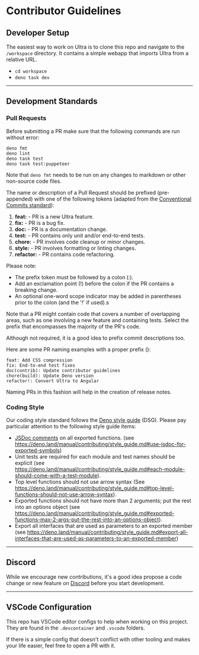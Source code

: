 # Contributor Guidelines

## Developer Setup

The easiest way to work on Ultra is to clone this repo and navigate to the
`/workspace` directory. It contains a simple webapp that imports Ultra from a
relative URL.

- `cd workspace`
- `deno task dev`

---

## Development Standards

### Pull Requests

Before submitting a PR make sure that the following commands are run without
error:

```
deno fmt
deno lint
deno task test
deno task test:puppeteer
```

Note that `deno fmt` needs to be run on any changes to markdown or other
non-source code files.

The name or description of a Pull Request should be prefixed (pre-appended) with
one of the following tokens (adapted from the
[Conventional Commits standard](https://www.conventionalcommits.org/en/v1.0.0/)):

1. **feat:** - PR is a new Ultra feature.
2. **fix:** - PR is a bug fix.
3. **doc:** - PR is a documentation change.
4. **test:** - PR contains only unit and/or end-to-end tests.
5. **chore:** - PR involves code cleanup or minor changes.
6. **style:** - PR involves formatting or linting changes.
7. **refactor:** - PR contains code refactoring.

Please note:

- The prefix token must be followed by a colon (:).
- Add an exclamation point (!) before the colon if the PR contains a breaking
  change.
- An optional one-word scope indicator may be added in parentheses prior to the
  colon (and the '!' if used).s

Note that a PR might contain code that covers a number of overlapping areas,
such as one involving a new feature and containing tests. Select the prefix that
encompasses the majority of the PR's code.

Although not required, it is a good idea to prefix commit descriptions too.

Here are some PR naming examples with a proper prefix ():

```
feat: Add CSS compression
fix: End-to-end test fixes
doc(contrib): Update contributor guidelines
chore(build): Update Deno version
refactor!: Convert Ultra to Angular
```

Naming PRs in this fashion will help in the creation of release notes.

### Coding Style

Our coding style standard follows the
[Deno style guide](https://deno.land/manual/contributing/style_guide.md) (DSG).
Please pay particular attention to the following style guide items:

- [JSDoc comments](https://jsdoc.app/) on all exported functions. (see
  https://deno.land/manual/contributing/style_guide.md#use-jsdoc-for-exported-symbols)
- Unit tests are required for each module and test names should be explicit (see
  https://deno.land/manual/contributing/style_guide.md#each-module-should-come-with-a-test-module).
- Top level functions should not use arrow syntax (See
  https://deno.land/manual/contributing/style_guide.md#top-level-functions-should-not-use-arrow-syntax).
- Exported functions should not have more than 2 arguments; put the rest into an
  options object (see
  https://deno.land/manual/contributing/style_guide.md#exported-functions-max-2-args-put-the-rest-into-an-options-object).
- Export all interfaces that are used as parameters to an exported member (see
  https://deno.land/manual/contributing/style_guide.md#export-all-interfaces-that-are-used-as-parameters-to-an-exported-member)

---

## Discord

While we encourage new contributions, it's a good idea propose a code change or
new feature on [Discord](https://discord.gg/XDC5WxGHb2) before you start
development.

---

## VSCode Configuration

This repo has VSCode editor configs to help when working on this project. They
are found in the `.devcontainer` and `.vscode` folders.

If there is a simple config that doesn't conflict with other tooling and makes
your life easier, feel free to open a PR with it.
